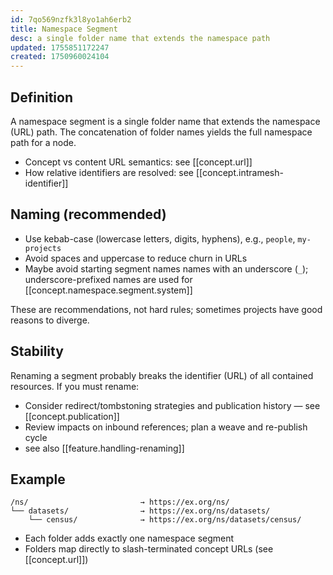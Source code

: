 ```yaml
---
id: 7qo569nzfk3l8yo1ah6erb2
title: Namespace Segment
desc: a single folder name that extends the namespace path
updated: 1755851172247
created: 1750960024104
---
```


## Definition

A namespace segment is a single folder name that extends the namespace (URL) path. The concatenation of folder names yields the full namespace path for a node.

- Concept vs content URL semantics: see [[concept.url]]
- How relative identifiers are resolved: see [[concept.intramesh-identifier]]

## Naming (recommended)

- Use kebab-case (lowercase letters, digits, hyphens), e.g., `people`, `my-projects`
- Avoid spaces and uppercase to reduce churn in URLs
- Maybe avoid starting segment names names with an underscore (`_`); underscore-prefixed names are used for [[concept.namespace.segment.system]]

These are recommendations, not hard rules; sometimes projects have good reasons to diverge.

## Stability

Renaming a segment probably breaks the identifier (URL) of all contained resources. If you must rename:

- Consider redirect/tombstoning strategies and publication history — see [[concept.publication]]
- Review impacts on inbound references; plan a weave and re-publish cycle
- see also [[feature.handling-renaming]]

## Example

```file
/ns/                         → https://ex.org/ns/
└── datasets/                → https://ex.org/ns/datasets/
    └── census/              → https://ex.org/ns/datasets/census/
```

- Each folder adds exactly one namespace segment
- Folders map directly to slash-terminated concept URLs (see [[concept.url]])
